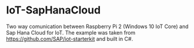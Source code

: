 # IoT-SapHanaCloud

Two way comunication between Raspberry Pi 2 (Windows 10 IoT Core) and Sap Hana Cloud for IoT.
The example was taken from https://github.com/SAP/iot-starterkit and built in C#.
